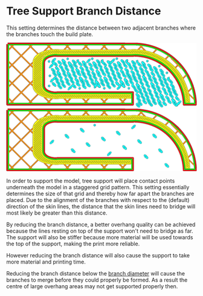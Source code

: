 Tree Support Branch Distance
====
This setting determines the distance between two adjacent branches where the branches touch the build plate.

<!--screenshot {
"image_path": "support_tree_branch_distance_1_4.png",
"models": [
    {
        "script": "gutter_lift.scad",
        "transformation": ["scale(0.5)", "rotateZ(-90)"]
    }
],
"camera_position": [0, 0, 180],
"settings": {
    "support_enable": true,
    "support_structure": "tree",
    "support_tree_branch_distance": 1.4
},
"minimum_layer": 1310,
"layer": 1311,
"colours": 64
}-->
<!--screenshot {
"image_path": "support_tree_branch_distance_5.png",
"models": [
    {
        "script": "gutter_lift.scad",
        "transformation": ["scale(0.5)", "rotateZ(-90)"]
    }
],
"camera_position": [0, 0, 180],
"settings": {
    "support_enable": true,
    "support_structure": "tree",
    "support_tree_branch_distance": 5
},
"minimum_layer": 1310,
"layer": 1311,
"colours": 64
}-->
![Branches placed 1.4mm apart](images/support_tree_branch_distance_1_4.png)
![Branches placed 5mm apart](images/support_tree_branch_distance_5.png)

In order to support the model, tree support will place contact points underneath the model in a staggered grid pattern. This setting essentially determines the size of that grid and thereby how far apart the branches are placed. Due to the alignment of the branches with respect to the (default) direction of the skin lines, the distance that the skin lines need to bridge will most likely be greater than this distance.

By reducing the branch distance, a better overhang quality can be achieved because the lines resting on top of the support won't need to bridge as far. The support will also be stiffer because more material will be used towards the top of the support, making the print more reliable.

However reducing the branch distance will also cause the support to take more material and printing time.

Reducing the branch distance below the [branch diameter](support_tree_branch_diameter.md) will cause the branches to merge before they could properly be formed. As a result the centre of large overhang areas may not get supported properly then.